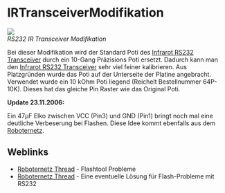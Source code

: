 # IRTransceiverModifikation

 ![][1]  
*RS232 IR Transceiver Modifikation*

Bei dieser Modifikation wird der Standard Poti des [Infrarot RS232 Transceiver][2] durch ein 10-Gang Präzisions Poti ersetzt. Dadurch kann man den [Infrarot RS232 Transceiver][2] sehr viel feiner kalibrieren. Aus Platzgründen wurde das Poti auf der Unterseite der Platine angebracht. Verwendet wurde ein 10 kOhm Poti liegend (Reichelt Bestellnummer 64P-10K). Dieses hat das gleiche Pin Raster wie das Original Poti. 

**Update 23.11.2006:** 

Ein 47µF Elko zwischen VCC (Pin3) und GND (Pin1) bringt noch mal eine deutliche Verbeserung bei Flashen. Diese Idee kommt ebenfalls aus dem [Roboternetz][3]. 



## Weblinks

*   [Roboternetz Thread][4] - Flashtool Probleme 
*   [Roboternetz Thread][5] - Eine eventuelle Lösung für Flash-Probleme mit RS232

 [1]: http://www.asurowiki.de/pmwiki/uploads/Main/rs232_ir_transceiver_mod2.jpg
 [2]: http://www.asurowiki.de/pmwiki/pmwiki.php/Main/InfrarotRS232Transceiver
 [3]: http://www.roboternetz.de/phpBB2
 [4]: http://www.roboternetz.de/phpBB2/zeigebeitrag.php?t=17930
 [5]: http://www.roboternetz.de/phpBB2/viewtopic.php?t=25182